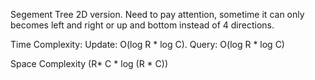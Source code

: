 Segement Tree 2D version.  Need to pay attention, sometime it can only becomes left and right or up and bottom instead of 4 directions.


Time Complexity:
Update: O(log R * log C).
Query: O(log R * log C) 

Space Complexity (R* C * log (R * C))